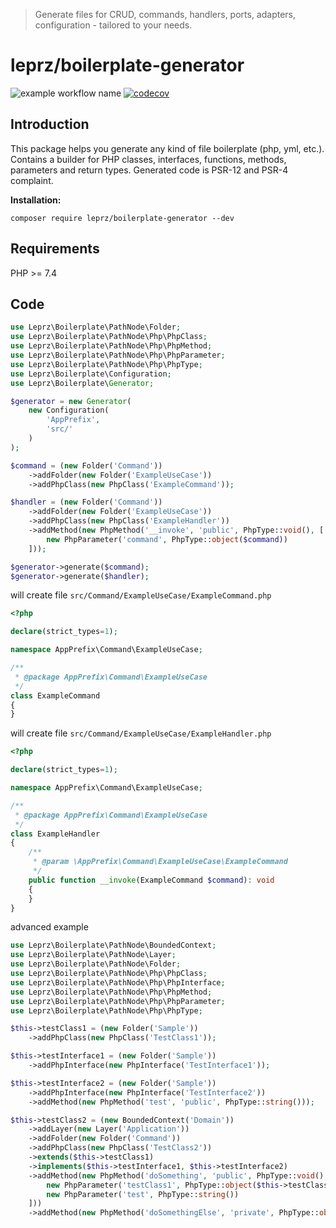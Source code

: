 > Generate files for CRUD, commands, handlers, ports, adapters, configuration - tailored to your needs.

leprz/boilerplate-generator
=========================
![example workflow name](https://github.com/leprz/php-code-generator/workflows/Build/badge.svg)
[![codecov](https://codecov.io/gh/leprz/boilerplate-generator/branch/master/graph/badge.svg)](https://codecov.io/gh/leprz/boilerplate-generator)

Introduction
------------
This package helps you generate any kind of file boilerplate (php, yml, etc.).
Contains a builder for PHP classes, interfaces, functions, methods, parameters and return types.
Generated code is  PSR-12 and PSR-4 complaint.

**Installation:**

```shell
composer require leprz/boilerplate-generator --dev
```

Requirements
------------
PHP >= 7.4

Code
----
```php
use Leprz\Boilerplate\PathNode\Folder;
use Leprz\Boilerplate\PathNode\Php\PhpClass;
use Leprz\Boilerplate\PathNode\Php\PhpMethod;
use Leprz\Boilerplate\PathNode\Php\PhpParameter;
use Leprz\Boilerplate\PathNode\Php\PhpType;
use Leprz\Boilerplate\Configuration;
use Leprz\Boilerplate\Generator;

$generator = new Generator(
    new Configuration(
        'AppPrefix',
        'src/'
    )
);

$command = (new Folder('Command'))
    ->addFolder(new Folder('ExampleUseCase'))
    ->addPhpClass(new PhpClass('ExampleCommand'));

$handler = (new Folder('Command'))
    ->addFolder(new Folder('ExampleUseCase'))
    ->addPhpClass(new PhpClass('ExampleHandler'))
    ->addMethod(new PhpMethod('__invoke', 'public', PhpType::void(), [
        new PhpParameter('command', PhpType::object($command))
    ]));

$generator->generate($command);
$generator->generate($handler);
```

will create file `src/Command/ExampleUseCase/ExampleCommand.php`
```php
<?php

declare(strict_types=1);

namespace AppPrefix\Command\ExampleUseCase;

/**
 * @package AppPrefix\Command\ExampleUseCase
 */
class ExampleCommand
{
}
```
will create file `src/Command/ExampleUseCase/ExampleHandler.php`
```php
<?php

declare(strict_types=1);

namespace AppPrefix\Command\ExampleUseCase;

/**
 * @package AppPrefix\Command\ExampleUseCase
 */
class ExampleHandler
{
    /**
     * @param \AppPrefix\Command\ExampleUseCase\ExampleCommand
     */
    public function __invoke(ExampleCommand $command): void
    {
    }
}
```
advanced example
```php
use Leprz\Boilerplate\PathNode\BoundedContext;
use Leprz\Boilerplate\PathNode\Layer;
use Leprz\Boilerplate\PathNode\Folder;
use Leprz\Boilerplate\PathNode\Php\PhpClass;
use Leprz\Boilerplate\PathNode\Php\PhpInterface;
use Leprz\Boilerplate\PathNode\Php\PhpMethod;
use Leprz\Boilerplate\PathNode\Php\PhpParameter;
use Leprz\Boilerplate\PathNode\Php\PhpType;

$this->testClass1 = (new Folder('Sample'))
    ->addPhpClass(new PhpClass('TestClass1'));

$this->testInterface1 = (new Folder('Sample'))
    ->addPhpInterface(new PhpInterface('TestInterface1'));

$this->testInterface2 = (new Folder('Sample'))
    ->addPhpInterface(new PhpInterface('TestInterface2'))
    ->addMethod(new PhpMethod('test', 'public', PhpType::string()));

$this->testClass2 = (new BoundedContext('Domain'))
    ->addLayer(new Layer('Application'))
    ->addFolder(new Folder('Command'))
    ->addPhpClass(new PhpClass('TestClass2'))
    ->extends($this->testClass1)
    ->implements($this->testInterface1, $this->testInterface2)
    ->addMethod(new PhpMethod('doSomething', 'public', PhpType::void(), [
        new PhpParameter('testClass1', PhpType::object($this->testClass1)),
        new PhpParameter('test', PhpType::string())
    ]))
    ->addMethod(new PhpMethod('doSomethingElse', 'private', PhpType::object($this->testClass1)));
```
